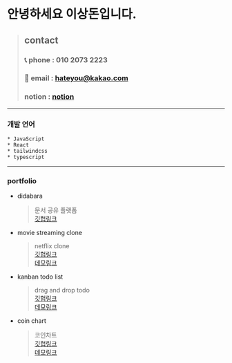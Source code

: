 # 안녕하세요 이상돈입니다.

> ## contact
>
> ### 📞 phone : 010 2073 2223
>
> ### 📧 email : hateyou@kakao.com
>
> ### notion :  [notion](https://liberating-crawdad-487.notion.site/a10c462c9a3347ea92b79e560167a59d)

<hr>

### 개발 언어

    * JavaScript
    * React
    * tailwindcss
    * typescript

<hr>

### portfolio

- didabara

  > 문서 공유 플랫폼  
  > [깃헙링크](https://링크)

- movie streaming clone

  > netflix clone  
  > [깃헙링크](https://github.com/powercording/learning/tree/main/clone/movieClone)  
  > [데모링크](https://webdevfront.com/movieclone_build/)

- kanban todo list

  > drag and drop todo  
  > [깃헙링크](https://github.com/powercording/learning/tree/main/clone/ToDoWithAnimation)  
  > [데모링크](https://webdevfront.com/react_to_do/)

- coin chart
  > 코인차트  
  > [깃헙링크](https://github.com/powercording/learning/tree/main/cointracker)  
  > [데모링크](https://webdevfront.com/cointracker/)
